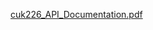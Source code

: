 
[cuk226_API_Documentation.pdf](https://github.com/LU347/CS-4783-API/files/15299395/cuk226_API_Documentation.pdf)
